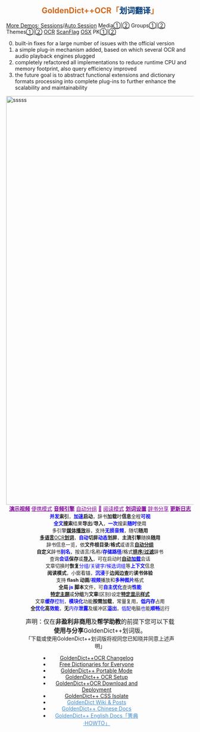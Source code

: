 <h2 align="center" id="GDUTitle" class="fadebox"><a href="https://www.autoptr.top/gdocr/" style='text-decoration:none;color:chocolate;'>GoldenDict++OCR「<span style="color:#003B7A;">划词翻译</span>」</a></h2>

[More Demos](https://space.bilibili.com/3493095169592137/channel/series):
[Sessions](https://www.bilibili.com/video/BV1Da4y1m7aT/?share_source=copy_web&vd_source=1f8bb4f075a48414a935e9435e7a5b1a "Session resume / 会话恢复")/[Auto Session](https://www.bilibili.com/video/BV1xj41177y3/?share_source=copy_web&vd_source=1f8bb4f075a48414a935e9435e7a5b1a "Authentic Session resume / 自动会话")
Media[①](https://youtu.be/OHN9RqpF4Z0 "Audio Rate / 播放速度调节")|[②](https://www.bilibili.com/video/BV1AQ4y1s7Vo/?share_source=copy_web&vd_source=1f8bb4f075a48414a935e9435e7a5b1a "Media file playing / 媒体文件播放支持")
Groups[①](https://www.bilibili.com/video/BV1Pp42197gH/?share_source=copy_web&vd_source=1f8bb4f075a48414a935e9435e7a5b1a "Automatic Groups by Folder, Language and Type / 自动分组，快速排序")|[②](https://www.bilibili.com/video/BV1EN41177Lx/?share_source=copy_web&vd_source=1f8bb4f075a48414a935e9435e7a5b1a "Automatic Groups by Folder, Language and Type / 以目录、语言和类型对词典自动分组，一键创建群组")
Themes[①](https://www.bilibili.com/video/BV12j411U7rK/?share_source=copy_web&vd_source=1f8bb4f075a48414a935e9435e7a5b1a "Theme or stylesheet / 主题 或 样式表 设置，可自由组配")|[②](https://www.bilibili.com/video/BV1Yu4y1J7gc/?share_source=copy_web&vd_source=1f8bb4f075a48414a935e9435e7a5b1a "Theme or stylesheet / 主题 或 样式表 设置，可自由组配")
[OCR](https://www.bilibili.com/video/BV1Ab411X7aC/?share_source=copy_web&vd_source=1f8bb4f075a48414a935e9435e7a5b1a "OCR support / 划词翻译，OCR 引擎选择")
[ScanFlag](https://www.bilibili.com/video/BV1Es4y1b7UU/?share_source=copy_web&vd_source=1f8bb4f075a48414a935e9435e7a5b1a "Word Picking by ScanFlag on Linux / Linux 系统取词")
[OSX](https://www.bilibili.com/video/BV1WW4y1M7mR/?share_source=copy_web&vd_source=1f8bb4f075a48414a935e9435e7a5b1a "Apple's Dictionary support / 支持 苹果 Apple macOS 内置的词典")
PK[①](https://www.bilibili.com/video/BV1kv4y1L7Cm/?share_source=copy_web&vd_source=1f8bb4f075a48414a935e9435e7a5b1a "HeadWord List PK/ 与其它版本性能对比① - 词汇表阅览")|[②](https://www.bilibili.com/video/BV13N411v7kC/?share_source=copy_web&vd_source=1f8bb4f075a48414a935e9435e7a5b1a "Article View PK / 与其它版本性能对比② - 查询阅览")

0. built-in fixes for a large number of issues with the official version
1. a simple plug-in mechanism added, based on which several OCR and audio playback engines plugged
2. completely refactored all implementations to reduce runtime CPU and memory footprint, also query efficiency improved 
3. the future goal is to abstract functional extensions and dictionary formats processing into complete plug-ins to further enhance the scalability and maintainability

<img width="1098" alt="sssss" src="https://github.com/user-attachments/assets/7da6f16c-a6e9-485f-863c-6ebffeb356a4" />

<div align="center" style="margin-bottom:1px">
<a href="https://space.bilibili.com/3493095169592137/lists/2849642?type=series" style="color:#7F0099;font-weight:bold;">演示视频</a> 
<a href="https://www.autoptr.top/gdocr/GoldenDict-OCR-Portable-Mode/" style="color:#7F0099;">便携模式</a> 
<a href="https://www.autoptr.top/gdocr/en/GoldenDict-OCR-Audio-Players/" style="color:#7F0099;font-weight:bold;">音频引擎</a> 
<a href="https://www.autoptr.top/gdocr/en/GoldenDict-OCR-Group-by-Folders/" style="color:#7F0099;">自动分组</a> 
<a href="https://www.autoptr.top/thankyou/" style="color:#7F0099;font-weight:bold;" title="Sponsor · Donations · 赞赏 · 捐赠 · 捐助" >💖</a> 
<a href="https://www.autoptr.top/gdocr/en/GoldenDict-OCR-Reading-Mode/" style="color:#7F0099;">阅读模式</a> 
<a href="https://www.autoptr.top/gdocr/GoldenDict-OCR-Language-Settings/" style="color:#7F0099;font-weight:bold;">划词设置</a> 
<a href="https://www.autoptr.top/gdocr/GoldenDict-OCR-Free-Dictionaries/" style="color:#7F0099;">辞书分享</a> 
<a href="https://www.autoptr.top/gdocr/GoldenDict-OCR-Changelog/" style="color:#7F0099;font-weight:bold;" title="GoldenDict++ Changelog">更新日志</a> 
</div>

<div align="center" style="margin:1px 10%">
<div align="center" style="font-size:.92em;" id="GDPFeatures">
<div><span style="cursor:help" title="太阳都西晒啦，起床都墨迹个半天怎么能行呢"><strong><font color="blue">并发</font>索引</strong>，<strong><font color="blue">加速</font>启动</strong>，辞书<strong>加载</strong>时<strong>信息</strong>全程<font color="blue"><strong>可视</strong></font></span></div>
<div><span style="cursor:help" title="加一次油可多次蓄力，我跑的最远哟"><strong><font color="blue">全文</font>搜索</strong>结果<strong>导出</strong>/<strong>导入</strong>，<font color="blue"><strong>一次</strong></font>搜索<font color="blue"><strong>随时</strong></font>使用</span></div>
<div><span style="cursor:help" title="哑了咋办？换一个呀">多引擎<font color="blue"><a href="https://www.bilibili.com/video/BV1AQ4y1s7Vo?t=0.0" title="内置播放引擎和外置播放器，支持所有音频格式"><strong>媒体播放</strong></a></font>器，支持<font color="blue"><strong>无损音频</strong></font>，随切<strong>随用</strong></span></div>
<div><span style="cursor:help" title="划哪取哪，管它静的还是动的，来者不拒"><a href="https://www.bilibili.com/video/BV1Ab411X7aC?t=0.0" title="支持系统内置OCR引擎和多个自定义引擎，支持多国语言识别"><strong>多语言</strong>OCR<strong>划词</strong></a>，<strong><font color="blue">自动</font>切屏<font color="blue">动态</font>划屏</strong>，<strong>主流引擎</strong>随换<strong>随用</strong></span></div>
<div><span style="cursor:help" title="慵懒不想动...锕？还可以这么分组，介个不要太爽快">辞书信息一览，依<strong>文件根目录</strong>/<strong>格式</strong>或语言<strong><a href="https://www.bilibili.com/video/BV1EN41177Lx?t=0.0" title="GoldenDict++按 词典类型 / 词典语言 / 目录结构 自动为词典分组">自动分组</a></strong></span></div>
<div><span style="cursor:help" title="什么？辞书名字不满意？改，改，不喜欢就改嘛"><strong>自定义</strong>辞书<strong><font color="blue">别名</font></strong></span>，<span style="cursor:help" title="合理配置分组文件夹，过滤、排序、分组一键搞定">按语言/名称/<font color="blue"><strong>存储路径</strong></font>/<strong></strong>格式<a href="https://www.bilibili.com/video/BV1LJ4m1p7an?t=0.0" title="GoldenDict++按 词典类型 / 语言 / 目录 / ID 自动过滤词典"><strong>排序</strong>/<strong>过滤</strong></a>辞书</span></div>
<div><span style="cursor:help" title="不仅能够快速恢复 Tab 页与 群组 搭配，还可以从上次关闭时的会话继续呢"，还需要一个一个的重新打开吗？">查询<strong><font color="blue">会话</font>保存</strong>或<strong><a href="https://www.bilibili.com/video/BV1Da4y1m7aT?t=0.0" title="已保存的会话可随时加载，或在应用启动后自动加载">导入</a></strong>，可在启动时<strong><a href="https://www.bilibili.com/video/BV1xj41177y3?t=0.0" title="启动后从上次关闭时的会话继续，或自动加载已保存的会话">自动<font color="blue">加载</font></a></strong>会话</span></div>
<div><span style="cursor:help" title="咦~，啥年头了还不能多组同查">文章切换时<strong>恢复</strong><font color="blue">分组/关键字/候选词组</font>等<font color="blue"><strong>上下文</strong></font>信息</span></div>
<div><span style="cursor:help" title="好吧，电子书也可以集成进来啦"><strong>阅读模式</strong>，小窗看锚，<font color="blue"><strong>沉浸</strong></font>于<strong>边阅边查</strong>的<strong>读书体验</strong></span></div>
<div><span style="cursor:help" title="Flash还是有用武之地的啦，视频播放更不可少啦">支持<strong> flash 动画</strong>/<font color="blue"><strong>视频</strong></font>播放和<font color="blue"><strong>多种图片</strong></font>格式</span></div>
<div><span style="cursor:help" title="作为一个前端达人，怎么会无用武之地呢"><strong>全局<font color="blue"> js </font>脚本</strong>文件，可<font color="blue"><strong>自主优化</strong></font>查询<font color="blue"><strong>性能</strong></font></span></div>
<div><span style="cursor:help" title="炫彩主题，自由定制！只要一点点儿css知识就够啦"><a href="https://www.bilibili.com/video/BV12j411U7rK?t=0.0" title="窗体界面 和 文章视图 可以混搭不同的 显示风格"><strong>特定主题</strong></a>或<strong>分组</strong>为<strong>文章</strong>(区别)设定<a href="https://www.bilibili.com/video/BV1Yu4y1J7gc?t=0.0" title="区别于不同 显示主题 设置不同的 css 样式表，区别于不同 词典分组 设置不同的 css 样式表"><strong>特定显示样式</strong></a></span></div>
<div><span style="cursor:help" title="告别臃肿，拒绝三高">文章<font color="blue"><strong>缓存</strong>控制</font>，<strong><font color="blue">模块化</font></strong>功能<strong>按需加载</strong>，常量复用，<font color="blue"><strong>低内存</strong></font>占用</span></div>
<div><span style="cursor:help" title="不只是耗能少、速度快！安全、可靠也很重要哟"><strong>全<font color="blue">优化</font>高<font color="blue">效能</font></strong>，<strong>无</strong><font color="blue">内存<strong>泄露</strong></font>及缓冲区<font color="blue"><strong>溢出</strong></font></span>，<span style="cursor:help" title="老旧电脑的救星 - 作为学习机、上网课，一点儿都不耽误"><font color="blue">低配</font>电脑<font color="blue">也</font>能<font color="blue"><strong>顺畅</strong></font>运行</span></div>
</div>

<p align="center" class="gdocr_topic_text"><span style="font-size:16px">声明：仅在<strong>非盈利非商用</strong>及<strong>帮学助教</strong>的前提下您可以下载<strong>使用与分享</strong>GoldenDict++划词版。</span><br>「下载或使用GoldenDict++划词版将视同您已知晓并同意上述声明」</p>

<div class="outer" style="list-style-type:none;margin:1px 6em 1px 3em" align="center">
<ul class="list-group">
<li class="list-group-item title"><a href="https://www.autoptr.top/gdocr/GoldenDict-OCR-Changelog/" style="border-bottom:none" title="2022-03-21 / Changelog of GoldenDict++,划词翻译的升级日志及不同于官方版本GoldenDict的特点与特性">GoldenDict++OCR Changelog</a></li>
<li class="list-group-item title"><a href="https://www.autoptr.top/gdocr/GoldenDict-OCR-Free-Dictionaries/" style="border-bottom:none" title="2022-03-21 / 下载适用于GoldenDict++划词翻译的词典: xdxf,aard,zim,wiki,wikipedia,wikiquote,wikitionary,wikibooks,wikisource,wikiversity,PhET,物理,化学,汉匈,汉法,汉德">Free Dictionaries for Everyone</a></li>
<li class="list-group-item title"><a href="https://www.autoptr.top/gdocr/GoldenDict-OCR-Portable-Mode/" style="border-bottom:none" title="2022-03-21 / GoldenDict++全新的便携模式，可添加自定义辞书目录，无论是查词还是全文搜索，索引一次，随处可用">GoldenDict++ Portable Mode</a></li>
<li class="list-group-item title"><a href="https://www.autoptr.top/gdocr/GoldenDict-OCR-Language-Settings/" style="border-bottom:none" title="2022-03-21 / GoldenDict++支持的OCR语言,如何设置划词翻译选项">GoldenDict++ OCR Setup</a></li>
<li class="list-group-item title"><a href="https://www.autoptr.top/gdocr/GoldenDict-OCR-Deployment/" style="border-bottom:none" title="2022-03-21 / How to download and deploy GoldenDict++,GoldenDict++划词翻译下载和安装指南">GoldenDict++OCR Download and Deployment</a></li>
<li class="list-group-item title"><a href="https://www.autoptr.top/gdocr/GoldenDict-OCR-How-to-Isolate-CSS/" style="border-bottom:none" title="GoldenDict++样式表隔离,如何CSS现定于特定词典或不影响其它词典">GoldenDict++ CSS Isolate</a></li>
<li class="list-group-item title"><a href="https://www.autoptr.top/gdocr/wiki/" data-series="GoldenDict++OCR「划词版」" style="border-bottom:none;color:#428bca">GoldenDict Wiki &amp; Posts</a></li>
<li class="list-group-item title"><a href="https://www.autoptr.top/gdocr/cn/" data-series="GoldenDict++OCR「划词版」" style="border-bottom:none;color:#428bca">GoldenDict++ Chinese Docs</a></li>
<li class="list-group-item title"><a href="https://www.autoptr.top/gdocr/en/" data-series="GoldenDict++OCR「划词版」" style="border-bottom:none;color:#428bca">GoldenDict++ English Docs「箐典·HOWTO」</a></li>
</ul>
</div>
